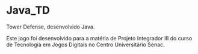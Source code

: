 # Java_TD

Tower Defense, desenvolvido Java.

Este jogo foi desenvolvido para a matéria de Projeto Integrador III do curso de Tecnologia em Jogos Digitais no Centro Universitário Senac.
